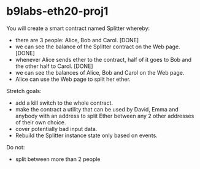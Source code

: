 # b9labs-eth20-proj1

You will create a smart contract named Splitter whereby:

* there are 3 people: Alice, Bob and Carol. [DONE]
* we can see the balance of the Splitter contract on the Web page. [DONE]
* whenever Alice sends ether to the contract, half of it goes to Bob and the other half to Carol. [DONE]
* we can see the balances of Alice, Bob and Carol on the Web page.
* Alice can use the Web page to split her ether.

Stretch goals:

* add a kill switch to the whole contract.
* make the contract a utility that can be used by David, Emma and anybody with an address to split Ether between any 2 other addresses of their own choice.
* cover potentially bad input data.
* Rebuild the Splitter instance state only based on events.

Do not:

* split between more than 2 people
